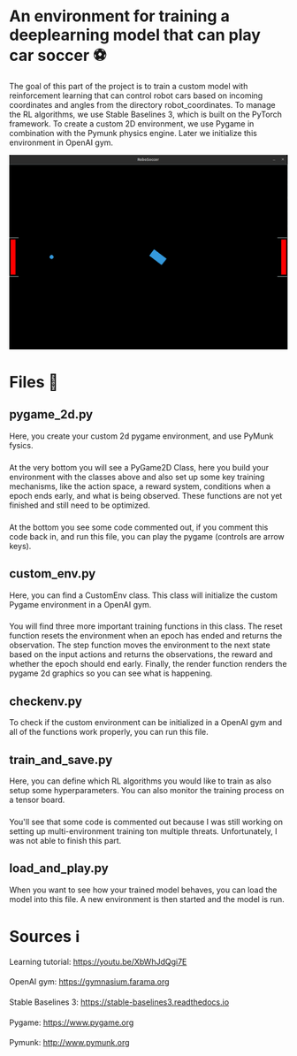 # An environment for training a deeplearning model that can play car soccer :soccer:

The goal of this part of the project is to train a custom model with reinforcement learning that can control robot cars based on incoming coordinates and angles from the directory robot_coordinates. To manage the RL algorithms, we use Stable Baselines 3, which is built on the PyTorch framework. To create a custom 2D environment, we use Pygame in combination with the Pymunk physics engine. Later we initialize this environment in OpenAI gym.

![example image of env](example.png)

# Files :page_facing_up:

## pygame_2d.py
Here, you create your custom 2d pygame environment, and use PyMunk fysics. 
### 
At the very bottom you will see a PyGame2D Class, here you build your environment with the classes above and also set up some key training mechanisms, like the action space, a reward system, conditions when a epoch ends early, and what is being observed. These functions are not yet finished and still need to be optimized.
###
At the bottom you see some code commented out, if you comment this code back in, and run this file, you can play the pygame (controls are arrow keys).

## custom_env.py
Here, you can find a CustomEnv class. This class will initialize the custom Pygame environment in a OpenAI gym. 
###
You will find three more important training functions in this class. The reset function resets the environment when an epoch has ended and returns the observation. The step function moves the environment to the next state based on the input actions and returns the observations, the reward and whether the epoch should end early. Finally, the render function renders the pygame 2d graphics so you can see what is happening.

## checkenv.py
To check if the custom environment can be initialized in a OpenAI gym and all of the functions work properly, you can run this file.

## train_and_save.py
Here, you can define which RL algorithms you would like to train as also setup some hyperparameters. You can also monitor the training process on a tensor board. 
###
You'll see that some code is commented out because I was still working on setting up multi-environment training ton multiple threats. Unfortunately, I was not able to finish this part.

## load_and_play.py
When you want to see how your trained model behaves, you can load the model into this file. A new environment is then started and the model is run. 

# Sources :information_source:  
Learning tutorial:    https://youtu.be/XbWhJdQgi7E
####
OpenAI gym:           https://gymnasium.farama.org
####
Stable Baselines 3:   https://stable-baselines3.readthedocs.io
####
Pygame:               https://www.pygame.org
####
Pymunk:               http://www.pymunk.org
